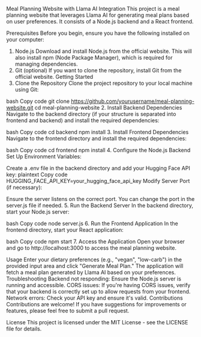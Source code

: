 Meal Planning Website with Llama AI Integration
This project is a meal planning website that leverages Llama AI for generating meal plans based on user preferences. It consists of a Node.js backend and a React frontend.

Prerequisites
Before you begin, ensure you have the following installed on your computer:

1. Node.js
Download and install Node.js from the official website. This will also install npm (Node Package Manager), which is required for managing dependencies.
2. Git (optional)
If you want to clone the repository, install Git from the official website.
Getting Started
1. Clone the Repository
Clone the project repository to your local machine using Git:

bash
Copy code
git clone https://github.com/yourusername/meal-planning-website.git
cd meal-planning-website
2. Install Backend Dependencies
Navigate to the backend directory (if your structure is separated into frontend and backend) and install the required dependencies:

bash
Copy code
cd backend
npm install
3. Install Frontend Dependencies
Navigate to the frontend directory and install the required dependencies:

bash
Copy code
cd frontend
npm install
4. Configure the Node.js Backend
Set Up Environment Variables:

Create a .env file in the backend directory and add your Hugging Face API key:
plaintext
Copy code
HUGGING_FACE_API_KEY=your_hugging_face_api_key
Modify Server Port (if necessary):

Ensure the server listens on the correct port. You can change the port in the server.js file if needed.
5. Run the Backend Server
In the backend directory, start your Node.js server:

bash
Copy code
node server.js
6. Run the Frontend Application
In the frontend directory, start your React application:

bash
Copy code
npm start
7. Access the Application
Open your browser and go to http://localhost:3000 to access the meal planning website.

Usage
Enter your dietary preferences (e.g., "vegan", "low-carb") in the provided input area and click "Generate Meal Plan."
The application will fetch a meal plan generated by Llama AI based on your preferences.
Troubleshooting
Backend not responding: Ensure the Node.js server is running and accessible.
CORS issues: If you're having CORS issues, verify that your backend is correctly set up to allow requests from your frontend.
Network errors: Check your API key and ensure it's valid.
Contributions
Contributions are welcome! If you have suggestions for improvements or features, please feel free to submit a pull request.

License
This project is licensed under the MIT License - see the LICENSE file for details.
